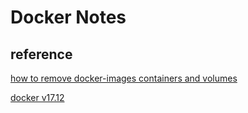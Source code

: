 # Docker Notes
## reference
[how to remove docker-images containers and volumes](https://www.digitalocean.com/community/tutorials/how-to-remove-docker-images-containers-and-volumes)

[docker v17.12](https://docs.docker.com/v17.12/)

